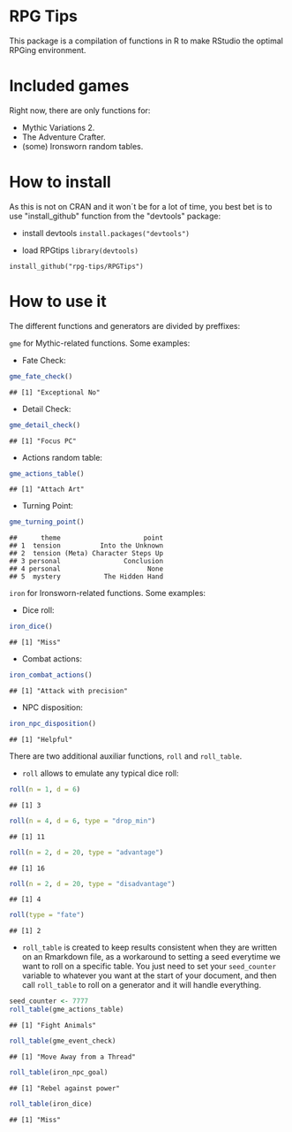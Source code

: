 RPG Tips
================

This package is a compilation of functions in R to make RStudio the optimal RPGing environment.

Included games
==============

Right now, there are only functions for:

-   Mythic Variations 2.
-   The Adventure Crafter.
-   (some) Ironsworn random tables.

How to install
==============

As this is not on CRAN and it won´t be for a lot of time, you best bet is to use "install_github"
function from the "devtools" package:

-   install devtools
`install.packages("devtools")`

-   load RPGtips
`library(devtools)`

`install_github("rpg-tips/RPGTips")`

How to use it
=============

The different functions and generators are divided by preffixes:

`gme` for Mythic-related functions. Some examples:

-   Fate Check:

``` r
gme_fate_check()
```

    ## [1] "Exceptional No"

-   Detail Check:

``` r
gme_detail_check()
```

    ## [1] "Focus PC"

-   Actions random table:

``` r
gme_actions_table()
```

    ## [1] "Attach Art"

-   Turning Point:

``` r
gme_turning_point()
```

    ##      theme                     point
    ## 1  tension          Into the Unknown
    ## 2  tension (Meta) Character Steps Up
    ## 3 personal                Conclusion
    ## 4 personal                      None
    ## 5  mystery           The Hidden Hand

`iron` for Ironsworn-related functions. Some examples:

-   Dice roll:

``` r
iron_dice()
```

    ## [1] "Miss"

-   Combat actions:

``` r
iron_combat_actions()
```

    ## [1] "Attack with precision"

-   NPC disposition:

``` r
iron_npc_disposition()
```

    ## [1] "Helpful"

There are two additional auxiliar functions, `roll` and `roll_table`.

-   `roll` allows to emulate any typical dice roll:

``` r
roll(n = 1, d = 6)
```

    ## [1] 3

``` r
roll(n = 4, d = 6, type = "drop_min")
```

    ## [1] 11

``` r
roll(n = 2, d = 20, type = "advantage")
```

    ## [1] 16

``` r
roll(n = 2, d = 20, type = "disadvantage")
```

    ## [1] 4

``` r
roll(type = "fate")
```

    ## [1] 2

-   `roll_table` is created to keep results consistent when they are written on an Rmarkdown file, as a workaround to setting a seed everytime we want to roll on a specific table. You just need to set your `seed_counter` variable to whatever you want at the start of your document, and then call `roll_table` to roll on a generator and it will handle everything.

``` r
seed_counter <- 7777
roll_table(gme_actions_table)
```

    ## [1] "Fight Animals"

``` r
roll_table(gme_event_check)
```

    ## [1] "Move Away from a Thread"

``` r
roll_table(iron_npc_goal)
```

    ## [1] "Rebel against power"

``` r
roll_table(iron_dice)
```

    ## [1] "Miss"
